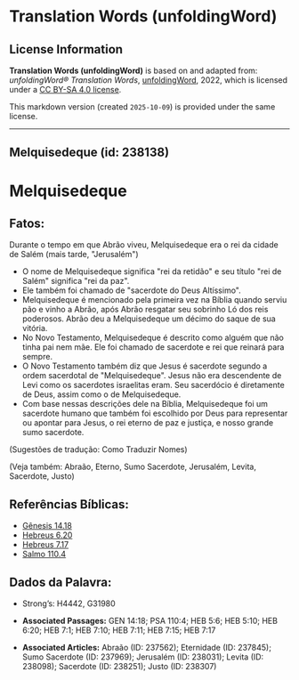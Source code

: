 # Translation Words (unfoldingWord)

## License Information

**Translation Words (unfoldingWord)** is based on and adapted from: _unfoldingWord® Translation Words_, [unfoldingWord](https://unfoldingword.org/utw), 2022, which is licensed under a [CC BY-SA 4.0 license](https://creativecommons.org/licenses/by-sa/4.0/legalcode.en).

This markdown version (created `2025-10-09`) is provided under the same license.



--------------------------------

## Melquisedeque (id: 238138)

Melquisedeque
=============

Fatos:
------

Durante o tempo em que Abrão viveu, Melquisedeque era o rei da cidade de Salém (mais tarde, "Jerusalém")

* O nome de Melquisedeque significa "rei da retidão" e seu título "rei de Salém" significa "rei da paz".
* Ele também foi chamado de "sacerdote do Deus Altíssimo".
* Melquisedeque é mencionado pela primeira vez na Bíblia quando serviu pão e vinho a Abrão, após Abrão resgatar seu sobrinho Ló dos reis poderosos. Abrão deu a Melquisedeque um décimo do saque de sua vitória.
* No Novo Testamento, Melquisedeque é descrito como alguém que não tinha pai nem mãe. Ele foi chamado de sacerdote e rei que reinará para sempre.
* O Novo Testamento também diz que Jesus é sacerdote segundo a ordem sacerdotal de "Melquisedeque". Jesus não era descendente de Levi como os sacerdotes israelitas eram. Seu sacerdócio é diretamente de Deus, assim como o de Melquisedeque.
* Com base nessas descrições dele na Bíblia, Melquisedeque foi um sacerdote humano que também foi escolhido por Deus para representar ou apontar para Jesus, o rei eterno de paz e justiça, e nosso grande sumo sacerdote.

(Sugestões de tradução: Como Traduzir Nomes)

(Veja também: Abraão, Eterno, Sumo Sacerdote, Jerusalém, Levita, Sacerdote, Justo)

Referências Bíblicas:
---------------------

* [Gênesis 14\.18](https://ref.ly/Gen14:18)
* [Hebreus 6\.20](https://ref.ly/Heb6:20)
* [Hebreus 7\.17](https://ref.ly/Heb7:17)
* [Salmo 110\.4](https://ref.ly/Ps110:4)

Dados da Palavra:
-----------------

* Strong’s: H4442, G31980

* **Associated Passages:** GEN 14:18; PSA 110:4; HEB 5:6; HEB 5:10; HEB 6:20; HEB 7:1; HEB 7:10; HEB 7:11; HEB 7:15; HEB 7:17
* **Associated Articles:** Abraão (ID: 237562); Eternidade (ID: 237845); Sumo Sacerdote (ID: 237969); Jerusalém (ID: 238031); Levita (ID: 238098); Sacerdote (ID: 238251); Justo (ID: 238307)

